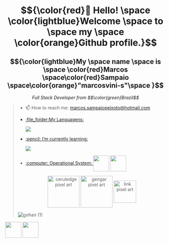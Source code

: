 <body>
  <h1 align="center">$${\color{red}👋 Hello! \space \color{lightblue}Welcome \space to \space my \space \color{orange}Github profile.}$$</h1>
  <h2 align="center">$${\color{lightblue}My \space name \space is \space \color{red}Marcos \space\color{red}Sampaio \space\color{orange}"marcosvini-s"\space }$$</h2>
  <p align="center"><i>Full Stack Developer from $$\color{green}Brazil$$</i></p>
  <blockquote>
  <ul>
    <li>
      <p>📫 How to reach me: <a href="mailto:marcos.sampaiopeixoto@hotmail.com">marcos.sampaiopeixoto@hotmail.com</p>
    </li>
    <li>
      <p>:file_folder:My Languagens:</p>
              <img src="https://skillicons.dev/icons?i=git,github,html,css,js,nodejs,figma" />
  </p>
    </li>
    <li>
      <p>:pencil: I’m currently learning:</p>
      <img src="https://skillicons.dev/icons?i=react,typescript,php" />
    </li>
    <li>
      <p>:computer: Operational System: 
      <img align="center" width="50px" src="https://skillicons.dev/icons?i=windows" /></a>
      <img align="center" width="50px" src="https://skillicons.dev/icons?i=apple" /></a>
</p>
    </li>
  </ul>
  <p>
    <p align="center">
      <img align="center" width="100px" alt="ceruledge pixel art" src="https://preview.redd.it/i-made-ceruledge-an-animated-gen-5-pokemon-sprite-v0-luz7ee3fvxr91.gif?width=500&auto=webp&s=2531ad4368944a01e0a520d658e18eff4ce10906" />
      <img align="center" width="100px" alt="gengar pixel art" src="https://i.pinimg.com/originals/66/36/d3/6636d37ba22a391c6353b1436a81f656.gif" />
      <img align="center" width="70px" alt="link pixel art" src="https://64.media.tumblr.com/57c835432773620c767efa69f5d31765/tumblr_mgqnlg3Eht1qmxcsxo1_500.gif" />
    
![gohan (1)](https://github.com/user-attachments/assets/ac8c9833-07e9-4183-a6f9-83eb1595cc25)



      
      
  </p>

    
  </blockquote>
    <p>
      <a href="https://www.instagram.com/marcosvini_s/"><img align="center" width="50px" src="https://skillicons.dev/icons?i=instagram" /></a>
      <a href="discord.com/marcosvini#3608"><img align="center" width="50px" src="https://skillicons.dev/icons?i=discord" /></a>
      </p>

  
</body>

  <!--
**marcosvini-s/marcosvini-s** is a ✨ _special_ ✨ repository because its `README.md` (this file) appears on your GitHub profile.

Here are some ideas to get you started:

- 🔭 I’m currently working on ...
- 🌱 I’m currently learning ...
- 👯 I’m looking to collaborate on ...
- 🤔 I’m looking for help with ...
- 💬 Ask me about ...
- 📫 How to reach me: ...
- 😄 Pronouns: ...
- ⚡ Fun fact: ...
-->
